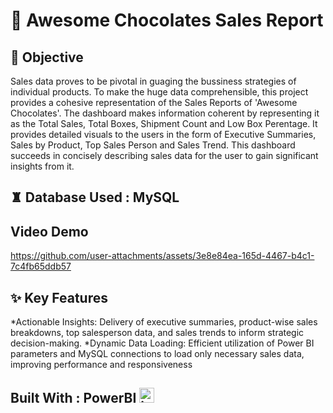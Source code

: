 # 🍫 Awesome Chocolates Sales Report

## 📌 Objective
Sales data proves to be pivotal in guaging the bussiness strategies of individual products. To make the huge data comprehensible, this project provides a cohesive representation of the Sales Reports of 'Awesome Chocolates'. The dashboard makes information coherent by representing it as the Total Sales, Total Boxes, Shipment Count and Low Box Perentage. It provides detailed visuals to the users in the form of Executive Summaries, Sales by Product, Top Sales Person and Sales Trend. This dashboard succeeds in concisely describing sales data for the user to gain significant insights from it.

## ♜ Database Used : MySQL


## Video Demo 


https://github.com/user-attachments/assets/3e8e84ea-165d-4467-b4c1-7c4fb65ddb57





## ✨ Key Features



*Actionable Insights: Delivery of executive summaries, product-wise sales breakdowns, top salesperson data, and sales trends to inform strategic decision-making.
*Dynamic Data Loading: Efficient utilization of Power BI parameters and MySQL connections to load only necessary sales data, improving performance and responsiveness






## Built With : PowerBI <img src="https://img.icons8.com/?size=100&id=NxWCUzipgfRt&format=png&color=000000" width="24" alt="icon">

